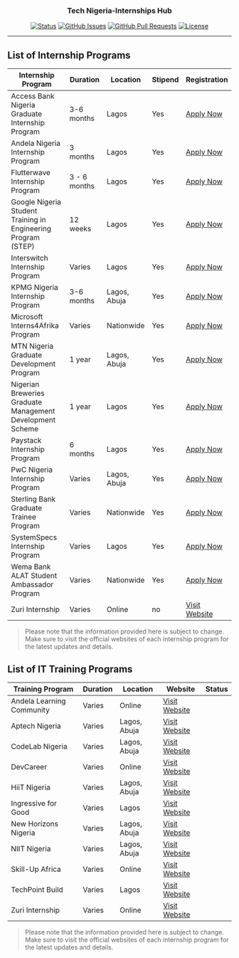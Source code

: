 <h3 align="center">Tech Nigeria-Internships Hub</h3>

<div align="center">

[![Status](https://img.shields.io/badge/status-active-success.svg)](https://github.com/Petsamuel/TechNigeria-InternshipsHub) [![GitHub Issues](https://img.shields.io/github/issues/Petsamuel/TechNigeria-InternshipsHub.svg)](https://github.com/TechNigeria-InternshipsHub) [![GitHub Pull Requests](https://img.shields.io/github/issues-pr/kylelobo/The-Documentation-Compendium.svg)](https://github.com/kylelobo/The-Documentation-Compendium/pulls)
[![License](https://img.shields.io/badge/license-MIT-blue.svg)](/LICENSE)

</div>

---

## List of Internship Programs

| Internship Program                                            | Duration     | Location     | Stipend | Registration                                                                 |
| ------------------------------------------------------------- | ------------ | ------------ | ------- | ---------------------------------------------------------------------------- |
| Access Bank Nigeria Graduate Internship Program               | 3-6 months   | Lagos        | Yes     | [Apply Now](https://www.accessbankplc.com/careers/job-opportunities)                                   |
| Andela Nigeria Internship Program                             | 3 months     | Lagos        | Yes     | [Apply Now](https://andela.com/careers)                                      |
| Flutterwave Internship Program                                | 3 - 6 months | Lagos        | Yes     | [Apply Now](https://flutterwave.com/careers)                                 |
| Google Nigeria Student Training in Engineering Program (STEP) | 12 weeks     | Lagos        | Yes     | [Apply Now](https://buildyourfuture.withgoogle.com/programs/step/)           |
| Interswitch Internship Program                                | Varies       | Lagos        | Yes     | [Apply Now](https://www.interswitchgroup.com/careers)                        |
| KPMG Nigeria Internship Program                               | 3-6 months   | Lagos, Abuja | Yes     | [Apply Now](https://www.kpmg.com)                                            |
| Microsoft Interns4Afrika Program                              | Varies       | Nationwide   | Yes     | [Apply Now](https://www.microsoft.com/en-af/Interns4Afrika)                  |
| MTN Nigeria Graduate Development Program                      | 1 year       | Lagos, Abuja | Yes     | [Apply Now](https://group.mtn.com/careers/)                                       |
| Nigerian Breweries Graduate Management Development Scheme     | 1 year       | Lagos        | Yes     | [Apply Now](https://www.nigerianbreweries.com)                               |
| Paystack Internship Program                                   | 6 months     | Lagos        | Yes     | [Apply Now](https://paystack.com/careers)                                    |
| PwC Nigeria Internship Program                                | Varies       | Lagos, Abuja | Yes     | [Apply Now](https://www.pwc.com/ng/en/careers/internship-opportunities.html) |
| Sterling Bank Graduate Trainee Program                        | Varies       | Nationwide   | Yes     | [Apply Now](https://sterling.ng/graduatetrainee)                             |
| SystemSpecs Internship Program                                | Varies       | Lagos        | Yes     | [Apply Now](https://systemspecs.com.ng/the-academy/)                                  |
| Wema Bank ALAT Student Ambassador Program                     | Varies       | Nationwide   | Yes     | [Apply Now](https://www.alat.ng/ambassadors)                                 |
| Zuri Internship           | Varies   | Online       |no| [Visit Website](Https://internship.zuri.team)  |

> Please note that the information provided here is subject to change. Make sure to visit the official websites of each internship program for the latest updates and details.

## List of IT Training Programs

| Training Program          | Duration | Location     | Website                                        | Status |
| ------------------------- | -------- | ------------ | ---------------------------------------------- | ------ |
| Andela Learning Community | Varies   | Online       | [Visit Website](https://andela.com/alc)        |
| Aptech Nigeria            | Varies   | Lagos, Abuja | [Visit Website](https://www.aptech-ng.com)     |
| CodeLab Nigeria           | Varies   | Lagos, Abuja | [Visit Website](https://www.codelab.com.ng)    |
| DevCareer                 | Varies   | Online       | [Visit Website](https://devcareer.io)          |
| HiiT Nigeria              | Varies   | Lagos, Abuja | [Visit Website](https://www.hiitplc.com)       |
| Ingressive for Good       | Varies   | Lagos        | [Visit Website](https://ingressive.org)        |
| New Horizons Nigeria      | Varies   | Lagos, Abuja | [Visit Website](https://www.newhorizons.com)   |
| NIIT Nigeria              | Varies   | Lagos, Abuja | [Visit Website](https://www.niit.com)          |
| Skill-Up Africa           | Varies   | Online       | [Visit Website](https://www.skillupafrica.com) |
| TechPoint Build           | Varies   | Lagos        | [Visit Website](https://techpoint.africa)      |
| Zuri Internship           | Varies   | Online       | [Visit Website](Https://internship.zuri.team)  |

> Please note that the information provided here is subject to change. Make sure to visit the official websites of each internship program for the latest updates and details.
